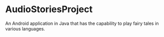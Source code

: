 # AudioStoriesProject
An Android application in Java that has the capability to play fairy tales in various languages.
